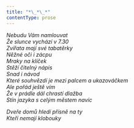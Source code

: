 ```yaml
---
title: "*\_*\_*"
contentType: prose
---
```


<section>

_Nebudu Vám namlouvat  
Že slunce vychází v 7.30  
Zvířata mají své tabatěrky  
Něžné oči i zácpu  
Mraky na klíček  
Stěží čitelný nápis  
Snad i návod  
Které souhvězdí je mezi palcem a ukazováčkem  
Ale pořád ještě vím  
Že v prádle dál chrastí dlažba  
Stín jazyka s celým městem navíc_

</section>

<section>

_Dveře domů hledí přísně na ty  
Kteří nemají klobouky_

</section>
